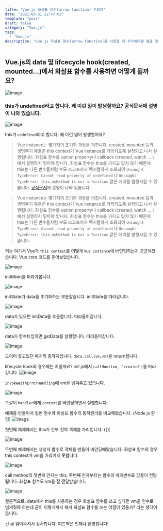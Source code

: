 ```yaml
---
title: "Vue.js 화살표 함수(arrow function) 주의점"
date: "2021-03-31 22:47:00"
template: "post"
draft: false
category: "Vue.js"
tags:
  - "Vue.js"
description: "Vue.js 화살표 함수(arrow function)를 사용할 때 주의해야할 점을 정리합니다."
---
```


## Vue.js의 data 및 lifcecycle hook(created, mounted...)에서 화살표 함수를 사용하면 어떻게 될까요?

![image](https://user-images.githubusercontent.com/32301380/113174861-c6e2f380-9285-11eb-84f7-a6eb709dc537.png)

### this가 undefined라고 합니다. 왜 이런 일이 발생할까요? 공식문서에 설명이 나와 있습니다.

![image](https://user-images.githubusercontent.com/32301380/113163015-bb3dff80-927a-11eb-89b0-0d3f966beaa4.png)

this가 `undefined`라고 합니다. 왜 이런 일이 발생할까요?

>Vue instance는 몇가지의 초기화 과정을 거칩니다. created, mounted 등의 생명주기 훅들은 this context가 Vue instance를 가리키도록 설정되고 나서 실행됩니다. 화살표 함수를 option property나 callback (created, watch ... ) 에서 실행하지 말아야 합니다. 화살표 함수는 this를 가지고 있지 않기 때문에 this는 다른 변수들처럼 부모 스코프까지 렉시컬하게 조회되어 `Uncaught TypeError: Cannot read property of undefined` 나 `Uncaught TypeError: this.myMethod is not a function` 같은 에러를 발생시킬 수 있습니다.
[공식문서](https://vuejs.org/v2/guide/instance.html#Instance-Lifecycle-Hooks)에 설명이 나와 있습니다.

>Vue instance는 몇가지의 초기화 과정을 거칩니다. created, mounted 등의 생명주기 훅들은 this context가 Vue instance를 가리키도록 설정되고 나서 실행됩니다. 화살표 함수를 option property나 callback (created, watch ... ) 에서 실행하지 말아야 합니다. 화살표 함수는 this를 가지고 있지 않기 때문에 this는 다른 변수들처럼 부모 스코프까지 렉시컬하게 조회되어 `Uncaught TypeError: Cannot read property of undefined` 나 `Uncaught TypeError: this.myMethod is not a function` 같은 에러를 발생시킬 수 있습니다.

저는 여기서 Vue가 `this context`를 어떻게 `Vue instance`에 바인딩하는지 궁금해졌습니다. Vue core 코드를 뜯어보았습니다.

![image](https://user-images.githubusercontent.com/32301380/113174801-b6327d80-9285-11eb-8f2e-42e6c038061d.png)

initMixin을 따라가봅니다.

![image](https://user-images.githubusercontent.com/32301380/113174807-b894d780-9285-11eb-97bc-75642cf9a002.png)

initState가 data를 초기화하는 부분같습니다. initState를 따라갑니다.

![image](https://user-images.githubusercontent.com/32301380/113174818-bc285e80-9285-11eb-93dc-942c57603ed5.png)

data가 있으면 initData를 호출합니다. 따라들어갑니다.

![image](https://user-images.githubusercontent.com/32301380/114290899-ecf66800-9abd-11eb-904a-0e4acf891207.png)

data가 함수타입이면 getData를 실행합니다. 따라들어갑니다.

![image](https://user-images.githubusercontent.com/32301380/113174829-bf234f00-9285-11eb-9a86-be48a52a0287.png)

드디어 찾고있던 마지막 종착지입니다. `data.call(vm,vm)`을 return합니다.

lifecycle hook의 경우에는 어떨까요?
init.js에서 `callHook(vm, 'created')`를 따라갑니다.
![image](https://user-images.githubusercontent.com/32301380/114291077-70fd1f80-9abf-11eb-880b-fd4283478cb0.png)

`invokeWithErrorHandling`에 vm을 넘겨주고 있습니다.

![image](https://user-images.githubusercontent.com/32301380/114291104-a275eb00-9abf-11eb-98ff-25af11ebcb55.png)

똑같이 `handler`에게 `context`를 바인딩하면서 실행합니다.

예제를 만들어서 일반 함수와 화살표 함수의 동작원리를 비교해봤습니다. (Node.js 환경)
![image](https://user-images.githubusercontent.com/32301380/113175262-3527b600-9286-11eb-92d3-3f5c70135703.png)

첫번째 예제에서는 this가 전부 전역 객체를 가리킵니다. ({})


![image](https://user-images.githubusercontent.com/32301380/113175554-82a42300-9286-11eb-9690-c6ad6db3a0d1.png)

두번째 예제에서는 생성자 함수로 객체를 만들어 바인딩해봤습니다. 화살표 함수의 경우 this context가 vm을 가리키지 못합니다.

![image](https://user-images.githubusercontent.com/32301380/113175871-dc0c5200-9286-11eb-9daa-34717229e9fe.png)

call method의 첫번째 인자는 this, 두번째 인자부터는 함수의 매개변수로 값들이 전달됩니다. 화살표 함수도 vm을 잘 전달받습니다.

![image](https://user-images.githubusercontent.com/32301380/113176085-14ac2b80-9287-11eb-84f1-21589938598b.png)

결론적으로, data에서 this를 사용하는 경우 화살표 함수를 쓰고 싶다면 vm을 인수로 넘겨줘야 하는데 굳이 이렇게까지 해서 화살표 함수를 쓰는 이점이 있을까? 라는 생각이 듭니다.

긴 글 읽어주셔서 감사합니다. 피드백은 언제나 환영입니다!